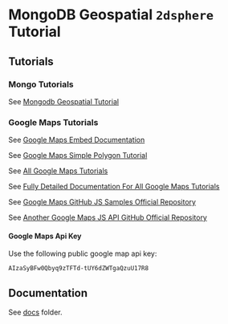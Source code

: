 # MongoDB Geospatial `2dsphere` Tutorial

## Tutorials

### Mongo Tutorials

See [Mongodb Geospatial Tutorial](https://www.mongodb.com/docs/manual/tutorial/geospatial-tutorial/)

### Google Maps Tutorials

See [Google Maps Embed Documentation](https://developers.google.com/maps/documentation/embed/embedding-map)

See [Google Maps Simple Polygon Tutorial](https://console.cloud.google.com/google/maps-apis/discover/simple-polygon)

See [All Google Maps Tutorials](https://console.cloud.google.com/google/maps-apis/discover)

See [Fully Detailed Documentation For All Google Maps Tutorials](https://developers.google.com/maps/documentation/javascript/examples)

See [Google Maps GitHub JS Samples Official Repository](https://github.com/googlemaps/js-samples.git)

See [Another Google Maps JS API GitHub Official Repository](https://github.com/googlemaps/js-api-loader)

#### Google Maps Api Key

Use the following public google map api key:
```
AIzaSyBFw0Qbyq9zTFTd-tUY6dZWTgaQzuU17R8
```

## Documentation

See [docs](/docs) folder.
